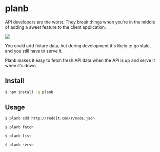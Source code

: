 # planb

API developers are the worst. They break things when you're in the middle of adding a sweet feature to the client application.

![](http://38.media.tumblr.com/37bb6ffb18c4381bdd0cf2d41a4d0354/tumblr_inline_nky4hdG6Up1rhbuv5.gif)

You could add fixture data, but during development it's likely to go stale, and you still have to serve it.

Planb makes it easy to fetch fresh API data when the API is up and serve it when it's down.

## Install

``` bash
$ npm install -g planb
```

## Usage

``` bash
$ planb add http://reddit.com/r/node.json

$ planb fetch

$ planb list

$ planb serve
```